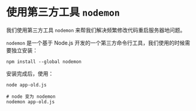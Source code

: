 # 使用第三方工具 `nodemon`
我们使用第三方工具 `nodemon` 来帮我们解决频繁修改代码重启服务器地问题。

`nodemon` 是一个基于 Node.js 开发的一个第三方命令行工具，我们使用的时候需要独立安装：

```shell
npm install --global nodemon
```

安装完成后，使用：

```shell
node app-old.js

# node 变为 nodemon
nodemon app-old.js
```